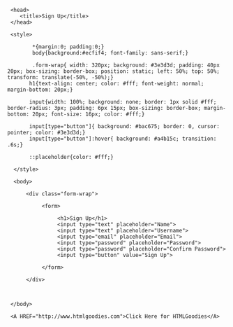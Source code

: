 


<html> 

<!--Sign Up Page-->
     <head>
        <title>Sign Up</title>
     </head>
     
     <style>
            
            *{margin:0; padding:0;}   
            body{background:#ecfif4; font-family: sans-serif;}
            
            .form-wrap{ width: 320px; background: #3e3d3d; padding: 40px 20px; box-sizing: border-box; position: static; left: 50%; top: 50%; transform: translate(-50%, -50%);}
           h1{text-align: center; color: #fff; font-weight: normal; margin-bottom: 20px;}
           
           input{width: 100%; background: none; border: 1px solid #fff; border-radius: 3px; padding: 6px 15px; box-sizing: border-box; margin-bottom: 20px; font-size: 16px; color: #fff;}
           
           input[type="button"]{ background: #bac675; border: 0, cursor: pointer; color: #3e3d3d;}
           input[type="button"]:hover{ background: #a4b15c; transition: .6s;}
           
           ::placeholder{color: #fff;}
      
      </style>
      
      <body>
         
          <div class="form-wrap">
     
               <form>
      
                    <h1>Sign Up</h1>
                    <input type="text" placeholder="Name">
                    <input type="text" placeholder="Username">
                    <input type="email" placeholder="Email">
                    <input type="password" placeholder="Password">
                    <input type="password" placeholder="Confirm Password">
                    <input type="button" value="Sign Up">
   
               </form>
          
          </div>
   
   
   
     </body>
     
     <A HREF="http://www.htmlgoodies.com">Click Here for HTMLGoodies</A>
     
</html>
